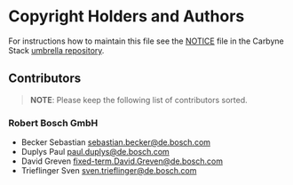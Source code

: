 # Copyright Holders and Authors

For instructions how to maintain this file see the
[NOTICE](https://github.com/carbynestack/carbynestack/blob/master/NOTICE.md)
file in the Carbyne Stack
[umbrella repository](https://github.com/carbynestack/carbynestack).

## Contributors

> **NOTE**: Please keep the following list of contributors sorted.

### Robert Bosch GmbH

- Becker Sebastian <sebastian.becker@de.bosch.com>
- Duplys Paul <paul.duplys@de.bosch.com>
- David Greven <fixed-term.David.Greven@de.bosch.com>
- Trieflinger Sven <sven.trieflinger@de.bosch.com>
